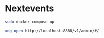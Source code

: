 # Nextevents

```bash
sudo docker-compose up
```

```bash
xdg-open http://localhost:8888/v1/admin/#/
```
